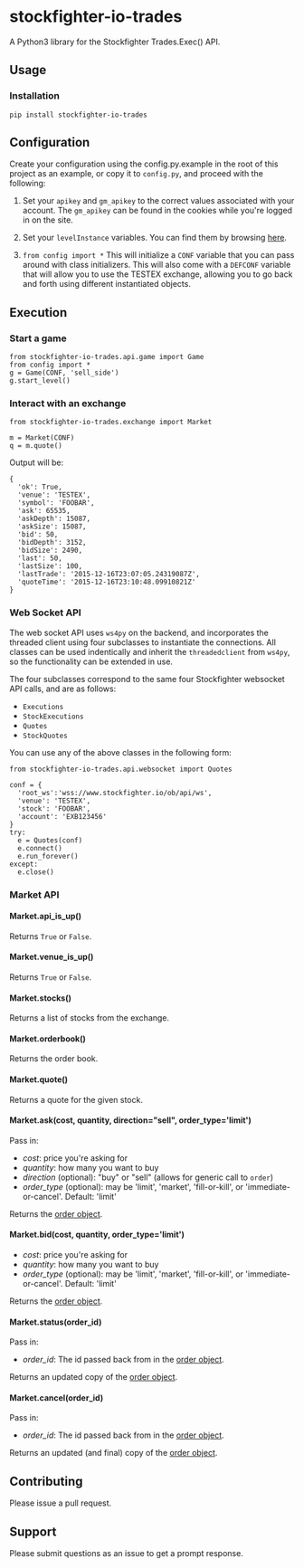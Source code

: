 # stockfighter-io-trades

A Python3 library for the Stockfighter Trades.Exec() API.

## Usage

### Installation

    pip install stockfighter-io-trades

## Configuration

Create your configuration using the config.py.example in the root of this project as an example, or copy it to `config.py`, and proceed with the following:

1. Set your `apikey` and `gm_apikey` to the correct values associated with your account.  The `gm_apikey` can be found in the cookies while you're logged in on the site.

2. Set your `levelInstance` variables.  You can find them by browsing [here](https://www.stockfighter.io/ui/levels).

3. `from config import *` This will initialize a `CONF` variable that you can pass around with class initializers.  This will also come with a `DEFCONF` variable that will allow you to use the TESTEX exchange, allowing you to go back and forth using different instantiated objects.

## Execution

### Start a game

    from stockfighter-io-trades.api.game import Game
    from config import *
    g = Game(CONF, 'sell_side')
    g.start_level()

### Interact with an exchange

    from stockfighter-io-trades.exchange import Market

    m = Market(CONF)
    q = m.quote()

Output will be:

    {
      'ok': True,
      'venue': 'TESTEX',
      'symbol': 'FOOBAR',
      'ask': 65535,
      'askDepth': 15087,
      'askSize': 15087,
      'bid': 50,
      'bidDepth': 3152,
      'bidSize': 2490,
      'last': 50,
      'lastSize': 100,
      'lastTrade': '2015-12-16T23:07:05.24319087Z',
      'quoteTime': '2015-12-16T23:10:48.09910821Z'
    }

### Web Socket API

The web socket API uses `ws4py` on the backend, and incorporates the threaded client using four subclasses to instantiate the connections.  All classes can be used indentically and inherit the `threadedclient` from `ws4py`, so the functionality can be  extended in use.

The four subclasses correspond to the same four Stockfighter websocket API calls, and are as follows:

* `Executions`
* `StockExecutions`
* `Quotes`
* `StockQuotes`

You can use any of the above classes in the following form:

    from stockfighter-io-trades.api.websocket import Quotes

    conf = {
      'root_ws':'wss://www.stockfighter.io/ob/api/ws',
      'venue': 'TESTEX',
      'stock': 'FOOBAR',
      'account': 'EXB123456'
    }
    try:
      e = Quotes(conf)
      e.connect()
      e.run_forever()
    except:
      e.close()

### Market API

#### Market.api_is_up()

Returns `True` or `False`.

#### Market.venue_is_up()

Returns `True` or `False`.

#### Market.stocks()

Returns a list of stocks from the exchange.

#### Market.orderbook()

Returns the order book.

#### Market.quote()

Returns a quote for the given stock.

#### Market.ask(cost, quantity, direction="sell", order_type='limit')

Pass in:

* _cost_: price you're asking for
* _quantity_: how many you want to buy
* _direction_ (optional): "buy" or "sell" (allows for generic call to `order`)
* _order_type_ (optional): may be 'limit', 'market', 'fill-or-kill', or 'immediate-or-cancel'. Default: 'limit'

Returns the [order object](https://starfighter.readme.io/docs/place-new-order).

#### Market.bid(cost, quantity, order_type='limit')

* _cost_: price you're asking for
* _quantity_: how many you want to buy
* _order_type_ (optional): may be 'limit', 'market', 'fill-or-kill', or 'immediate-or-cancel'. Default: 'limit'

Returns the [order object](https://starfighter.readme.io/docs/place-new-order).

#### Market.status(order_id)

Pass in:

* _order_id_: The id passed back from in the [order object](https://starfighter.readme.io/docs/place-new-order).

Returns an updated copy of the [order object](https://starfighter.readme.io/docs/place-new-order).

#### Market.cancel(order_id)

Pass in:

* _order_id_: The id passed back from in the [order object](https://starfighter.readme.io/docs/place-new-order).

Returns an updated (and final) copy of the [order object](https://starfighter.readme.io/docs/place-new-order).

## Contributing

Please issue a pull request.

## Support

Please submit questions as an issue to get a prompt response.

